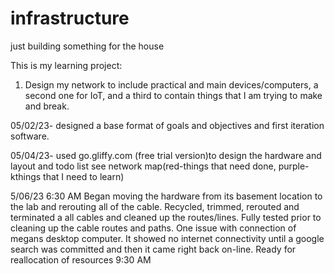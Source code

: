 # infrastructure
just building something for the house

This is my learning project:
1. Design my network to include practical and main devices/computers, a second one for IoT, and a third to contain things that I am trying to make and break.

05/02/23- designed a base format of goals and objectives and first iteration software.

05/04/23- used go.gliffy.com (free trial version)to design the hardware and layout and todo list see network map(red-things that need done, purple-kthings that I need to learn)

5/06/23  6:30 AM Began moving the hardware from its basement location to the lab and rerouting all of the cable.   Recycled, trimmed, rerouted and terminated a all cables and cleaned up the routes/lines.  Fully tested prior to cleaning up the cable routes and paths.  One issue with connection of megans desktop computer.  It showed no internet connectivity until a google search was committed and then it came right back on-line. Ready for reallocation of resources 9:30 AM 
